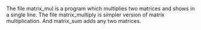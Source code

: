 The file matrix_mul is a program which multiplies two matrices and shows in a single line.
The file matrix_multiply is simpler version of matrix multiplication.
And matrix_sum adds any two matrices.
